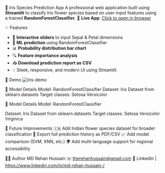 🌼 Iris Species Prediction App
A professional web application built using **Streamlit** to classify Iris flower species based on user-input features using a trained **RandomForestClassifier**.
🔗 **Live App**: [Click to open in browser](https://iris-species-prediction-therehanhussain.streamlit.app/)

✨ Features
- 🌿 **Interactive sliders** to input Sepal & Petal dimensions
- 🤖 **ML prediction** using RandomForestClassifier
- 📊 **Probability distribution bar chart**
- 🔍 **Feature importance analysis**
- 📥 **Download prediction report as CSV**
- 💡 Sleek, responsive, and modern UI using Streamlit

🚀 Demo
![iris-demo](https://user-images.githubusercontent.com/your-demo-gif-or-image.png)

🧠 Model Details
Model: RandomForestClassifier
Dataset: Iris Dataset from sklearn.datasets
Target classes:
Setosa
Versicolor

🧠 Model Details
Model: RandomForestClassifier

Dataset: Iris Dataset from sklearn.datasets
Target classes:
Setosa
Versicolor
Virginica

🔮 Future Improvements
🇮🇳 Add Indian flower species dataset for broader classification
🧾 Export full prediction history as PDF/CSV
📈 Add model comparison (SVM, KNN, etc.)
🌍 Add multi-language support for regional accessibility

👨‍💻 Author
MD Rehan Hussain
✉️ therehanhussain@gmail.com
🔗 LinkedIn | https://www.linkedin.com/in/md-rehan-hussain-/



